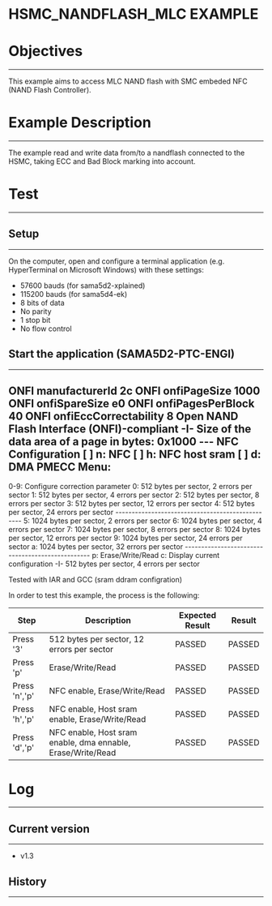 HSMC_NANDFLASH_MLC EXAMPLE
============

# Objectives
------------
This example aims to access MLC NAND flash with SMC embeded NFC (NAND Flash
Controller).

# Example Description
---------------------
The example read and write data from/to a nandflash connected to the HSMC,
taking ECC and Bad Block marking into account.

# Test
------

## Setup
--------
On the computer, open and configure a terminal application
(e.g. HyperTerminal on Microsoft Windows) with these settings:
 - 57600 bauds (for sama5d2-xplained)
 - 115200 bauds (for sama5d4-ek)
 - 8 bits of data
 - No parity
 - 1 stop bit
 - No flow control

## Start the application (SAMA5D2-PTC-ENGI)
--------

ONFI manufacturerId 2c
ONFI onfiPageSize 1000
ONFI onfiSpareSize e0
ONFI onfiPagesPerBlock 40
ONFI onfiEccCorrectability 8
        Open NAND Flash Interface (ONFI)-compliant
-I- Size of the data area of a page in bytes: 0x1000
 --- NFC Configuration
[ ] n: NFC
[ ] h: NFC host sram
[ ] d: DMA
PMECC Menu:
------
 0-9: Configure correction parameter
    0:  512 bytes per sector,    2 errors per sector
    1:  512 bytes per sector,    4 errors per sector
    2:  512 bytes per sector,    8 errors per sector
    3:  512 bytes per sector,   12 errors per sector
    4:  512 bytes per sector,   24 errors per sector
    -------------------------------------------------
    5: 1024 bytes per sector,    2 errors per sector
    6: 1024 bytes per sector,    4 errors per sector
    7: 1024 bytes per sector,    8 errors per sector
    8: 1024 bytes per sector,   12 errors per sector
    9: 1024 bytes per sector,   24 errors per sector
    a: 1024 bytes per sector,   32 errors per sector
    -------------------------------------------------
 p: Erase/Write/Read
 c: Display current configuration
-I- 512 bytes per sector, 4 errors per sector

Tested with IAR and GCC (sram ddram configration)

In order to test this example, the process is the following:

Step | Description | Expected Result | Result
-----|-------------|-----------------|-------
Press '3'| 512 bytes per sector, 12 errors per sector | PASSED | PASSED
Press 'p'| Erase/Write/Read| PASSED | PASSED
Press 'n','p' | NFC enable, Erase/Write/Read | PASSED | PASSED
Press 'h','p' | NFC enable, Host sram enable, Erase/Write/Read | PASSED | PASSED
Press 'd','p' | NFC enable, Host sram enable, dma ennable, Erase/Write/Read | PASSED | PASSED

# Log
------

## Current version
--------
 - v1.3

## History
--------
